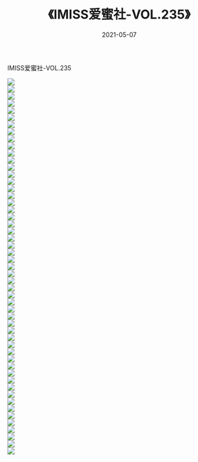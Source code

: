 ﻿---
layout: post
title:  《IMISS爱蜜社-VOL.235》
date:   2021-05-07
img: http://img.660000.xyz/Sharelink/网络美图/2021/IMISS爱蜜社-VOL.235/000.jpg
categories: [美女, 清纯, 唯美]
---

IMISS爱蜜社-VOL.235

  ![](http://img.660000.xyz/Sharelink/网络美图/2021/IMISS爱蜜社-VOL.235/001.jpg) <br> ![](http://img.660000.xyz/Sharelink/网络美图/2021/IMISS爱蜜社-VOL.235/002.jpg) <br> ![](http://img.660000.xyz/Sharelink/网络美图/2021/IMISS爱蜜社-VOL.235/003.jpg) <br> ![](http://img.660000.xyz/Sharelink/网络美图/2021/IMISS爱蜜社-VOL.235/004.jpg) <br> ![](http://img.660000.xyz/Sharelink/网络美图/2021/IMISS爱蜜社-VOL.235/005.jpg) <br> ![](http://img.660000.xyz/Sharelink/网络美图/2021/IMISS爱蜜社-VOL.235/006.jpg) <br> ![](http://img.660000.xyz/Sharelink/网络美图/2021/IMISS爱蜜社-VOL.235/007.jpg) <br> ![](http://img.660000.xyz/Sharelink/网络美图/2021/IMISS爱蜜社-VOL.235/008.jpg) <br> ![](http://img.660000.xyz/Sharelink/网络美图/2021/IMISS爱蜜社-VOL.235/009.jpg) <br> ![](http://img.660000.xyz/Sharelink/网络美图/2021/IMISS爱蜜社-VOL.235/010.jpg) <br> ![](http://img.660000.xyz/Sharelink/网络美图/2021/IMISS爱蜜社-VOL.235/011.jpg) <br> ![](http://img.660000.xyz/Sharelink/网络美图/2021/IMISS爱蜜社-VOL.235/012.jpg) <br> ![](http://img.660000.xyz/Sharelink/网络美图/2021/IMISS爱蜜社-VOL.235/013.jpg) <br> ![](http://img.660000.xyz/Sharelink/网络美图/2021/IMISS爱蜜社-VOL.235/014.jpg) <br> ![](http://img.660000.xyz/Sharelink/网络美图/2021/IMISS爱蜜社-VOL.235/015.jpg) <br> ![](http://img.660000.xyz/Sharelink/网络美图/2021/IMISS爱蜜社-VOL.235/016.jpg) <br> ![](http://img.660000.xyz/Sharelink/网络美图/2021/IMISS爱蜜社-VOL.235/017.jpg) <br> ![](http://img.660000.xyz/Sharelink/网络美图/2021/IMISS爱蜜社-VOL.235/018.jpg) <br> ![](http://img.660000.xyz/Sharelink/网络美图/2021/IMISS爱蜜社-VOL.235/019.jpg) <br> ![](http://img.660000.xyz/Sharelink/网络美图/2021/IMISS爱蜜社-VOL.235/020.jpg) <br> ![](http://img.660000.xyz/Sharelink/网络美图/2021/IMISS爱蜜社-VOL.235/021.jpg) <br> ![](http://img.660000.xyz/Sharelink/网络美图/2021/IMISS爱蜜社-VOL.235/022.jpg) <br> ![](http://img.660000.xyz/Sharelink/网络美图/2021/IMISS爱蜜社-VOL.235/023.jpg) <br> ![](http://img.660000.xyz/Sharelink/网络美图/2021/IMISS爱蜜社-VOL.235/024.jpg) <br> ![](http://img.660000.xyz/Sharelink/网络美图/2021/IMISS爱蜜社-VOL.235/025.jpg) <br> ![](http://img.660000.xyz/Sharelink/网络美图/2021/IMISS爱蜜社-VOL.235/026.jpg) <br> ![](http://img.660000.xyz/Sharelink/网络美图/2021/IMISS爱蜜社-VOL.235/027.jpg) <br> ![](http://img.660000.xyz/Sharelink/网络美图/2021/IMISS爱蜜社-VOL.235/028.jpg) <br> ![](http://img.660000.xyz/Sharelink/网络美图/2021/IMISS爱蜜社-VOL.235/029.jpg) <br> ![](http://img.660000.xyz/Sharelink/网络美图/2021/IMISS爱蜜社-VOL.235/030.jpg) <br> ![](http://img.660000.xyz/Sharelink/网络美图/2021/IMISS爱蜜社-VOL.235/031.jpg) <br> ![](http://img.660000.xyz/Sharelink/网络美图/2021/IMISS爱蜜社-VOL.235/032.jpg) <br> ![](http://img.660000.xyz/Sharelink/网络美图/2021/IMISS爱蜜社-VOL.235/033.jpg) <br> ![](http://img.660000.xyz/Sharelink/网络美图/2021/IMISS爱蜜社-VOL.235/034.jpg) <br> ![](http://img.660000.xyz/Sharelink/网络美图/2021/IMISS爱蜜社-VOL.235/035.jpg) <br> ![](http://img.660000.xyz/Sharelink/网络美图/2021/IMISS爱蜜社-VOL.235/036.jpg) <br> ![](http://img.660000.xyz/Sharelink/网络美图/2021/IMISS爱蜜社-VOL.235/037.jpg) <br> ![](http://img.660000.xyz/Sharelink/网络美图/2021/IMISS爱蜜社-VOL.235/038.jpg) <br> ![](http://img.660000.xyz/Sharelink/网络美图/2021/IMISS爱蜜社-VOL.235/039.jpg) <br> ![](http://img.660000.xyz/Sharelink/网络美图/2021/IMISS爱蜜社-VOL.235/040.jpg) <br> ![](http://img.660000.xyz/Sharelink/网络美图/2021/IMISS爱蜜社-VOL.235/041.jpg) <br> ![](http://img.660000.xyz/Sharelink/网络美图/2021/IMISS爱蜜社-VOL.235/042.jpg) <br> ![](http://img.660000.xyz/Sharelink/网络美图/2021/IMISS爱蜜社-VOL.235/043.jpg) <br> ![](http://img.660000.xyz/Sharelink/网络美图/2021/IMISS爱蜜社-VOL.235/044.jpg) <br> ![](http://img.660000.xyz/Sharelink/网络美图/2021/IMISS爱蜜社-VOL.235/045.jpg) <br> ![](http://img.660000.xyz/Sharelink/网络美图/2021/IMISS爱蜜社-VOL.235/046.jpg) <br> ![](http://img.660000.xyz/Sharelink/网络美图/2021/IMISS爱蜜社-VOL.235/047.jpg) <br> ![](http://img.660000.xyz/Sharelink/网络美图/2021/IMISS爱蜜社-VOL.235/048.jpg) <br> ![](http://img.660000.xyz/Sharelink/网络美图/2021/IMISS爱蜜社-VOL.235/049.jpg) <br> ![](http://img.660000.xyz/Sharelink/网络美图/2021/IMISS爱蜜社-VOL.235/050.jpg) <br> ![](http://img.660000.xyz/Sharelink/网络美图/2021/IMISS爱蜜社-VOL.235/051.jpg) <br> ![](http://img.660000.xyz/Sharelink/网络美图/2021/IMISS爱蜜社-VOL.235/052.jpg) <br> ![](http://img.660000.xyz/Sharelink/网络美图/2021/IMISS爱蜜社-VOL.235/053.jpg) <br>
